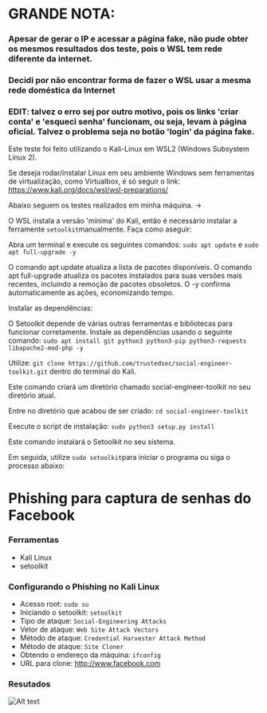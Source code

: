 # GRANDE NOTA:

### Apesar de gerar o IP e acessar a página fake, não pude obter os mesmos resultados dos teste, pois o WSL tem rede diferente da internet.

### Decidi por não encontrar forma de fazer o WSL usar a mesma rede doméstica da Internet

### EDIT: talvez o erro sej por outro motivo, pois os links 'criar conta' e 'esqueci senha' funcionam, ou seja, levam à página oficial. Talvez o problema seja no botão 'login' da página fake.

Este teste foi feito utilizando o Kali-Linux em WSL2 (Windows Subsystem Linux 2).

Se deseja rodar/instalar Linux em seu ambiente Windows sem ferramentas de virtualização, como Virtualbox, é só seguir o link:
https://www.kali.org/docs/wsl/wsl-preparations/

Abaixo seguem os testes realizados em minha máquina. ->

O WSL instala a versão 'mínima' do Kali, então é necessário instalar a ferramente ```setoolkit```manualmente. Faça como aseguir:

Abra um terminal e execute os seguintes comandos: ```sudo apt update``` e ```sudo apt full-upgrade -y```

O comando apt update atualiza a lista de pacotes disponíveis. O comando apt full-upgrade atualiza os pacotes instalados para suas versões mais recentes, incluindo a remoção de pacotes obsoletos. O -y confirma automaticamente as ações, economizando tempo.

Instalar as dependências:

O Setoolkit depende de várias outras ferramentas e bibliotecas para funcionar corretamente. Instale as dependências usando o seguinte comando: ```sudo apt install git python3 python3-pip python3-requests libapache2-mod-php -y```

Utilize: ```git clone https://github.com/trustedsec/social-engineer-toolkit.git``` dentro do terminal do Kali.

Este comando criará um diretório chamado social-engineer-toolkit no seu diretório atual.

Entre no diretório que acabou de ser criado: ```cd social-engineer-toolkit```

Execute o script de instalação: ```sudo python3 setup.py install```

Este comando instalará o Setoolkit no seu sistema.

Em seguida, utilize ```sudo setoolkit```para iniciar o programa ou siga o processo abaixo:

# Phishing para captura de senhas do Facebook

### Ferramentas

- Kali Linux
- setoolkit

### Configurando o Phishing no Kali Linux

- Acesso root: ``` sudo su ```
- Iniciando o setoolkit: ``` setoolkit ```
- Tipo de ataque: ``` Social-Engineering Attacks ```
- Vetor de ataque: ``` Web Site Attack Vectors ```
- Método de ataque: ```Credential Harvester Attack Method ```
- Método de ataque: ``` Site Cloner ```
- Obtendo o endereço da máquina: ``` ifconfig ```
- URL para clone: http://www.facebook.com

### Resutados

![Alt text](./passwd.png "Optional title")
